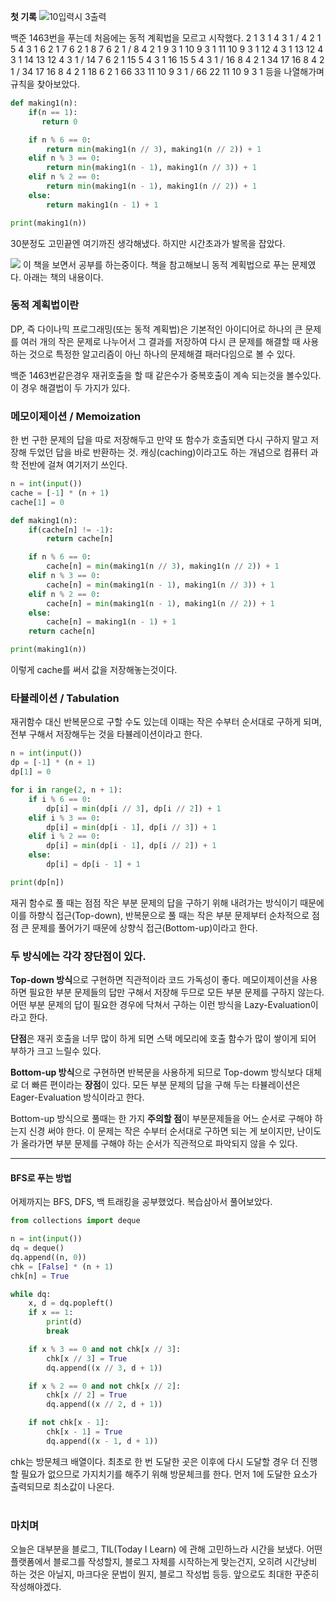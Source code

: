 **첫 기록**
![10입력시 3출력](https://velog.velcdn.com/images/dodo4723/post/fc01b06f-0f7d-4230-81fe-52edf149d748/image.png)

백준 1463번을 푸는데 처음에는 동적 계획법을 모르고 시작했다.
2 1
3 1
4 3 1 / 4 2 1
5 4 3 1
6 2 1
7 6 2 1
8 7 6 2 1 / 8 4 2 1
9 3 1
10 9 3 1
11 10 9 3 1
12 4 3 1
13 12 4 3 1
14 13 12 4 3 1 / 14 7 6 2 1
15 5 4 3 1
16 15 5 4 3 1 / 16 8 4 2 1
34 17 16 8 4 2 1 / 34
17 16 8 4 2 1
18 6 2 1
66 33 11 10 9 3 1 / 66 22 11 10 9 3 1
등을 나열해가며 규칙을 찾아보았다.

```python
def making1(n):
    if(n == 1):
       return 0

    if n % 6 == 0:
        return min(making1(n // 3), making1(n // 2)) + 1
    elif n % 3 == 0:
        return min(making1(n - 1), making1(n // 3)) + 1
    elif n % 2 == 0:
        return min(making1(n - 1), making1(n // 2)) + 1
    else:
        return making1(n - 1) + 1

print(making1(n))
```

30분정도 고민끝엔 여기까진 생각해냈다. 하지만 시간초과가 발목을 잡았다.

![](https://velog.velcdn.com/images/dodo4723/post/8e33e39c-5e0c-4a44-ac77-798a1af2daef/image.jpg)
이 책을 보면서 공부를 하는중이다.
책을 참고해보니 동적 계획법으로 푸는 문제였다.
아래는 책의 내용이다.

### 동적 계획법이란

DP, 즉 다이나믹 프로그래밍(또는 동적 계획법)은 기본적인 아이디어로 하나의 큰 문제를 여러 개의 작은 문제로 나누어서 그 결과를 저장하여 다시 큰 문제를 해결할 때 사용하는 것으로 특정한 알고리즘이 아닌 하나의 문제해결 패러다임으로 볼 수 있다.

백준 1463번같은경우 재귀호출을 할 때 같은수가 중복호출이 계속 되는것을 볼수있다. 이 경우 해결법이 두 가지가 있다.

### 메모이제이션 / Memoization
한 번 구한 문제의 답을 따로 저장해두고 만약 또 함수가 호출되면 다시 구하지 말고 저장해 두었던 답을 바로 반환하는 것. 캐싱(caching)이라고도 하는 개념으로 컴퓨터 과학 전반에 걸쳐 여기저기 쓰인다.

```python
n = int(input())
cache = [-1] * (n + 1)
cache[1] = 0

def making1(n):
    if(cache[n] != -1):
        return cache[n]

    if n % 6 == 0:
        cache[n] = min(making1(n // 3), making1(n // 2)) + 1
    elif n % 3 == 0:
        cache[n] = min(making1(n - 1), making1(n // 3)) + 1
    elif n % 2 == 0:
        cache[n] = min(making1(n - 1), making1(n // 2)) + 1
    else:
        cache[n] = making1(n - 1) + 1
    return cache[n]

print(making1(n))
```
이렇게 cache를 써서 값을 저장해놓는것이다.
<br/>
### 타뷸레이션 / Tabulation
재귀함수 대신 반복문으로 구할 수도 있는데 이때는 작은 수부터 순서대로 구하게 되며, 전부 구해서 저장해두는 것을 타뷸레이션이라고 한다.

```python
n = int(input())
dp = [-1] * (n + 1)
dp[1] = 0

for i in range(2, n + 1):
    if i % 6 == 0:
        dp[i] = min(dp[i // 3], dp[i // 2]) + 1
    elif i % 3 == 0:
        dp[i] = min(dp[i - 1], dp[i // 3]) + 1
    elif i % 2 == 0:
        dp[i] = min(dp[i - 1], dp[i // 2]) + 1
    else:
        dp[i] = dp[i - 1] + 1

print(dp[n])
```

재귀 함수로 풀 때는 점점 작은 부분 문제의 답을 구하기 위해 내려가는 방식이기 때문에 이를 하향식 접근(Top-down), 반복문으로 풀 때는 작은 부분 문제부터 순차적으로 점점 큰 문제를 풀어가기 때문에 상향식 접근(Bottom-up)이라고 한다.

### 두 방식에는 각각 장단점이 있다. 
**Top-down 방식**으로 구현하면 직관적이라 코드 가독성이 좋다. 메모이제이션을 사용하면 필요한 부분 문제들의 답만 구해서 저장해 두므로 모든 부분 문제를 구하지 않는다. 어떤 부분 문제의 답이 필요한 경우에 닥쳐서 구하는 이런 방식을 Lazy-Evaluation이라고 한다.

**단점**은 재귀 호출을 너무 많이 하게 되면 스택 메모리에 호출 함수가 많이 쌓이게 되어 부하가 크고 느릴수 있다.

**Bottom-up 방식**으로 구현하면 반복문을 사용하게 되므로 Top-dowm 방식보다 대체로 더 빠른 편이라는 **장점**이 있다.
모든 부분 문제의 답을 구해 두는 타뷸레이션은 Eager-Evaluation 방식이라고 한다.

Bottom-up 방식으로 풀때는 한 가지 **주의할 점**이 부분문제들을 어느 순서로 구해야 하는지 신경 써야 한다. 이 문제는 작은 수부터 순서대로 구하면 되는 게 보이지만, 난이도가 올라가면 부분 문제를 구해야 하는 순서가 직관적으로 파악되지 않을 수 있다.

***

#### BFS로 푸는 방법

어제까지는 BFS, DFS, 백 트래킹을 공부했었다. 복습삼아서 풀어보았다.

```python
from collections import deque

n = int(input())
dq = deque()
dq.append((n, 0))
chk = [False] * (n + 1)
chk[n] = True

while dq:
    x, d = dq.popleft()
    if x == 1:
        print(d)
        break

    if x % 3 == 0 and not chk[x // 3]:
        chk[x // 3] = True
        dq.append((x // 3, d + 1))

    if x % 2 == 0 and not chk[x // 2]:
        chk[x // 2] = True
        dq.append((x // 2, d + 1))

    if not chk[x - 1]:
        chk[x - 1] = True
        dq.append((x - 1, d + 1))
```
chk는 방문체크 배열이다. 최초로 한 번 도달한 곳은 이후에 다시 도달할 경우 더 진행할 필요가 없으므로 가지치기를 해주기 위해 방문체크를 한다. 먼저 1에 도달한 요소가 출력되므로 최소값이 나온다.
<br/>
<br/>
### 마치며
오늘은 대부분을 블로그, TIL(Today I Learn) 에 관해 고민하느라 시간을 보냈다. 어떤 플랫폼에서 블로그를 작성할지, 블로그 자체를 시작하는게 맞는건지, 오히려 시간낭비 하는 것은 아닐지, 마크다운 문법이 뭔지, 블로그 작성법 등등.
앞으로도 최대한 꾸준히 작성해야겠다.